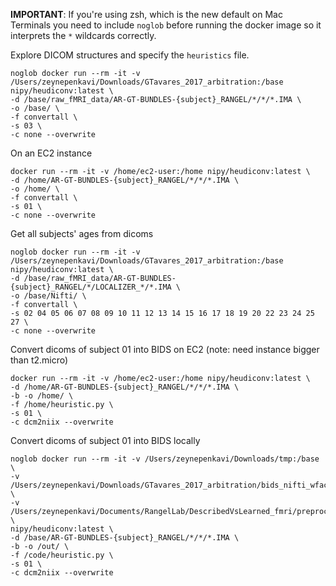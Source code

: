 **IMPORTANT**: If you're using zsh, which is the new default on Mac Terminals you need to include `noglob` before running the docker image so it interprets the `*` wildcards correctly.

Explore DICOM structures and specify the `heuristics` file.
```
noglob docker run --rm -it -v /Users/zeynepenkavi/Downloads/GTavares_2017_arbitration:/base nipy/heudiconv:latest \
-d /base/raw_fMRI_data/AR-GT-BUNDLES-{subject}_RANGEL/*/*/*.IMA \
-o /base/ \
-f convertall \
-s 03 \
-c none --overwrite
```

On an EC2 instance
```
docker run --rm -it -v /home/ec2-user:/home nipy/heudiconv:latest \
-d /home/AR-GT-BUNDLES-{subject}_RANGEL/*/*/*.IMA \
-o /home/ \
-f convertall \
-s 01 \
-c none --overwrite
```

Get all subjects' ages from dicoms
```
noglob docker run --rm -it -v /Users/zeynepenkavi/Downloads/GTavares_2017_arbitration:/base nipy/heudiconv:latest \
-d /base/raw_fMRI_data/AR-GT-BUNDLES-{subject}_RANGEL/*/LOCALIZER_*/*.IMA \
-o /base/Nifti/ \
-f convertall \
-s 02 04 05 06 07 08 09 10 11 12 13 14 15 16 17 18 19 20 22 23 24 25 27 \
-c none --overwrite
```

Convert dicoms of subject 01 into BIDS on EC2 (note: need instance bigger than t2.micro)
```
docker run --rm -it -v /home/ec2-user:/home nipy/heudiconv:latest \
-d /home/AR-GT-BUNDLES-{subject}_RANGEL/*/*/*.IMA \
-b -o /home/ \
-f /home/heuristic.py \
-s 01 \
-c dcm2niix --overwrite
```

Convert dicoms of subject 01 into BIDS locally
```
noglob docker run --rm -it -v /Users/zeynepenkavi/Downloads/tmp:/base  \
-v /Users/zeynepenkavi/Downloads/GTavares_2017_arbitration/bids_nifti_wface:/out \
-v /Users/zeynepenkavi/Documents/RangelLab/DescribedVsLearned_fmri/preproc/01_bidsify:/code \
nipy/heudiconv:latest \
-d /base/AR-GT-BUNDLES-{subject}_RANGEL/*/*/*.IMA \
-b -o /out/ \
-f /code/heuristic.py \
-s 01 \
-c dcm2niix --overwrite
```
